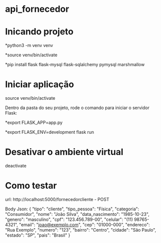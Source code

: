 # api_fornecedor

# Inicando projeto
*python3 -m venv venv

*source venv/bin/activate

*pip install flask flask-mysql flask-sqlalchemy pymysql marshmallow

# Iniciar aplicação
source venv/bin/activate

Dentro da pasta do seu projeto, rode o comando para iniciar o servidor Flask:

*export FLASK_APP=app.py

*export FLASK_ENV=development
flask run

# Desativar o ambiente virtual
deactivate

# Como testar
url: http://localhost:5000/fornecedorcliente - POST

Body Json:
{
    "tipo": "cliente",
    "tipo_pessoa": "Física",
    "categoria": "Consumidor",
    "nome": "João Silva",
    "data_nascimento": "1985-10-23",
    "genero": "masculino",
    "cpf": "123.456.789-00",
    "celular": "(11) 98765-4321",
    "email": "joao@exemplo.com",
    "cep": "01000-000",
    "endereco": "Rua Exemplo",
    "numero": "123",
    "bairro": "Centro",
    "cidade": "São Paulo",
    "estado": "SP",
    "pais": "Brasil"
}